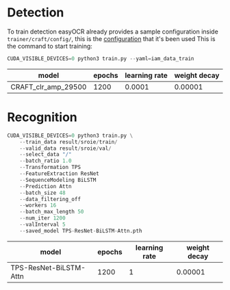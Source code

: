 # Detection
To train detection easyOCR already provides a sample configuration inside `trainer/craft/config/`, this is the [configuration](/docs/iam_training/config/iam_data_train.yaml) that it's been used
This is the command to start training:
```python
CUDA_VISIBLE_DEVICES=0 python3 train.py --yaml=iam_data_train
```
| model | epochs | learning rate | weight decay |
| --- | --- | --- | --- |
| CRAFT_clr_amp_29500 | 1200 | 0.0001 | 0.00001 |
# Recognition
```python
CUDA_VISIBLE_DEVICES=0 python3 train.py \
    --train_data result/sroie/train/
    --valid_data result/sroie/val/
    --select_data "/" 
    --batch_ratio 1.0 
    --Transformation TPS 
    --FeatureExtraction ResNet 
    --SequenceModeling BiLSTM 
    --Prediction Attn 
    --batch_size 48
    --data_filtering_off
    --workers 16
    --batch_max_length 50
    --num_iter 1200 
    --valInterval 5 
    --saved_model TPS-ResNet-BiLSTM-Attn.pth
```
| model | epochs | learning rate | weight decay |
| --- | --- | --- | --- |
| TPS-ResNet-BiLSTM-Attn | 1200 | 1 | 0.00001 |